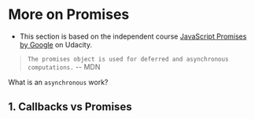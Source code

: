 # More on Promises

* This section is based on the independent course [JavaScript Promises by Google](https://www.udacity.com/course/javascript-promises--ud898) on Udacity.

> `The promises object is used for deferred and asynchronous computations.` -- MDN

What is an `asynchronous` work?

## 1. Callbacks vs Promises
